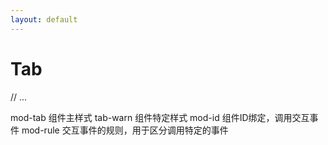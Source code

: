 ```yaml
---
layout: default
---
```


# Tab



<div class="ui-tab tab-warn" mod-id="tab" mod-rule="normal">
    // ...
</div>

mod-tab 组件主样式
tab-warn 组件特定样式
mod-id 组件ID绑定，调用交互事件
mod-rule 交互事件的规则，用于区分调用特定的事件








